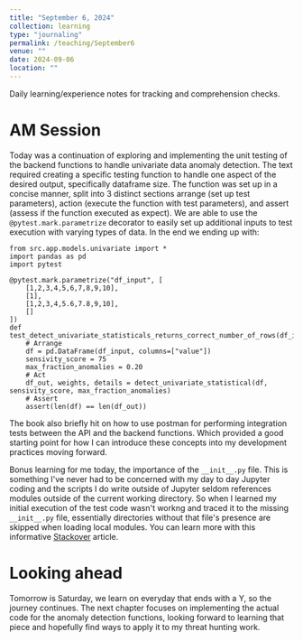 ```yaml
---
title: "September 6, 2024"
collection: learning
type: "journaling"
permalink: /teaching/September6
venue: ""
date: 2024-09-06
location: ""
---
```


Daily learning/experience notes for tracking and comprehension checks.

AM Session
======

Today was a continuation of exploring and implementing the unit testing of the backend functions to handle univariate data anomaly detection. The text required creating a specific testing function to handle one aspect of the desired output, specifically dataframe size. The function was set up in a concise manner, split into 3 distinct sections arrange (set up test parameters), action (execute the function with test parameters), and assert (assess if the function executed as expect). We are able to use the `@pytest.mark.parametrize` decorator to easily set up additional inputs to test execution with varying types of data. In the end we ending up with: 

```
from src.app.models.univariate import *  
import pandas as pd  
import pytest  

@pytest.mark.parametrize("df_input", [  
    [1,2,3,4,5,6,7,8,9,10],   
    [1],   
    [1,2,3,4,5.6,7.8,9,10],   
    []  
])  
def test_detect_univariate_statisticals_returns_correct_number_of_rows(df_input):  
    # Arrange  
    df = pd.DataFrame(df_input, columns=["value"])  
    sensivity_score = 75  
    max_fraction_anomalies = 0.20  
    # Act  
    df_out, weights, details = detect_univariate_statistical(df, sensivity_score, max_fraction_anomalies)  
    # Assert  
    assert(len(df) == len(df_out))  
```


The book also briefly hit on how to use postman for performing integration tests between the API and the backend functions. Which provided a good starting point for how I can introduce these concepts into my development practices moving forward.


Bonus learning for me today, the importance of the `__init__.py` file. This is something I've never had to be concerned with my day to day Jupyter coding and the scripts I do write outside of Jupyter seldom references modules outside of the current working directory. So when I learned my initial execution of the test code wasn't workng and traced it to the missing `__init__.py` file, essentially directories without that file's presence are skipped when loading local modules. You can learn more with this informative [Stackover](https://stackoverflow.com/questions/448271/what-is-init-py-for) article.


Looking ahead
======

Tomorrow is Saturday, we learn on everyday that ends with a Y, so the journey continues. The next chapter focuses on implementing the actual code for the anomaly detection functions, looking forward to learning that piece and hopefully find ways to apply it to my threat hunting work.

